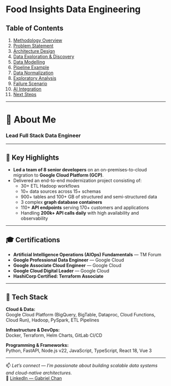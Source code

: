 # Food Insights Data Engineering

## Table of Contents

1. [Methodology Overview](/Documentation/methodology.md)
2. [Problem Statement](/Documentation/problem_statement.md)
3. [Architecture Design](/Documentation/architecture_design.md)
4. [Data Exploration & Discovery](/Documentation/data_exploration_and_discovery.md)
5. [Data Modelling](/Documentation/data_modelling.md)
6. [Pipeline Example](/Documentation/pipeline_example.md)
7. [Data Normalization](/Documentation/data_normalization.md)
8. [Exploratory Analysis](/Documentation/exploratory_analysis.md)
9. [Failure Scenario](/Documentation/failure_scenario.md)
10. [AI Integration](/Documentation/ai_integration.md)
11. [Next Steps](/Documentation/next_steps.md)

---

# 👋 About Me

### Lead Full Stack Data Engineer

---

## 🚀 Key Highlights

- **Led a team of 8 senior developers** on an on-premises-to-cloud migration to **Google Cloud Platform (GCP)**.
- Delivered an end-to-end modernization project consisting of:
  - 30+ ETL Hadoop workflows
  - 10+ data sources across 15+ schemas
  - 900+ tables and 100+ GB of structured and semi-structured data
  - 3 complex **graph database containers**
  - 110+ **API endpoints** serving 170+ customers and applications
  - Handling **200k+ API calls daily** with high availability and observability

---

## 🎓 Certifications

- **Artificial Intelligence Operations (AIOps) Fundamentals** — TM Forum
- **Google Professional Data Engineer** — Google Cloud
- **Google Associate Cloud Engineer** — Google Cloud
- **Google Cloud Digital Leader** — Google Cloud
- **HashiCorp Certified: Terraform Associate**

---

## 🧠 Tech Stack

**Cloud & Data:**  
Google Cloud Platform (BigQuery, BigTable, Dataproc, Cloud Functions, Cloud Run), Hadoop, PySpark, ETL Pipelines

**Infrastructure & DevOps:**  
Docker, Terraform, Helm Charts, GitLab CI/CD

**Programming & Frameworks:**  
Python, FastAPI, Node.js v22, JavaScript, TypeScript, React 18, Vue 3

---

📫 _Let’s connect — I’m passionate about building scalable data systems and cloud-native architectures._  
🔗 [LinkedIn — Gabriel Chan](https://www.linkedin.com/in/gabrielchanyk/)
